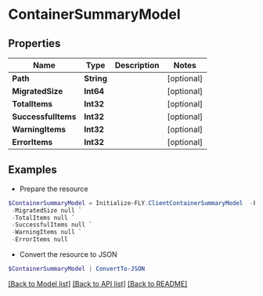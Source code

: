 # ContainerSummaryModel
## Properties

Name | Type | Description | Notes
------------ | ------------- | ------------- | -------------
**Path** | **String** |  | [optional] 
**MigratedSize** | **Int64** |  | [optional] 
**TotalItems** | **Int32** |  | [optional] 
**SuccessfulItems** | **Int32** |  | [optional] 
**WarningItems** | **Int32** |  | [optional] 
**ErrorItems** | **Int32** |  | [optional] 

## Examples

- Prepare the resource
```powershell
$ContainerSummaryModel = Initialize-FLY.ClientContainerSummaryModel  -Path null `
 -MigratedSize null `
 -TotalItems null `
 -SuccessfulItems null `
 -WarningItems null `
 -ErrorItems null
```

- Convert the resource to JSON
```powershell
$ContainerSummaryModel | ConvertTo-JSON
```

[[Back to Model list]](../README.md#documentation-for-models) [[Back to API list]](../README.md#documentation-for-api-endpoints) [[Back to README]](../README.md)

